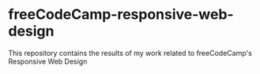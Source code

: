 # freeCodeCamp-responsive-web-design
This repository contains the results of my work related to freeCodeCamp's Responsive Web Design
